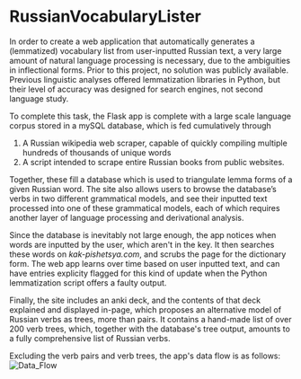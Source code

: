 # RussianVocabularyLister


In order to create a web application that automatically generates a (lemmatized) vocabulary list from user-inputted Russian text, a very large amount of natural language processing is necessary, due to the ambiguities in inflectional forms. Prior to this project, no solution was publicly available. Previous linguistic analyses offered lemmatization libraries in Python, but their level of accuracy was designed for search engines, not second language study. 

To complete this task, the Flask app is complete with a large scale language corpus stored in a mySQL database, which is fed cumulatively through 
1) A Russian wikipedia web scraper, capable of quickly compiling multiple hundreds of thousands of unique words
2) A script intended to scrape entire Russian books from public websites. 

Together, these fill a database which is used to triangulate lemma forms of a given Russian word. The site also allows users to browse the database’s verbs in two different grammatical models, and see their inputted text processed into one of these grammatical models, each of which requires another layer of language processing and derivational analysis.

Since the database is inevitably not large enough, the app notices when words are inputted by the user, which aren't in the key. It then searches these words on *kak-pishetsya.com*, and scrubs the page for the dictionary form. The web app learns over time based on user inputted text, and can have entries explicity flagged for this kind of update when the Python lemmatization script offers a faulty output.

Finally, the site includes an anki deck, and the contents of that deck explained and displayed in-page, which proposes an alternative model of Russian verbs as trees, more than pairs. It contains a hand-made list of over 200 verb trees, which, together with the database's tree output, amounts to a fully comprehensive list of Russian verbs.

Excluding the verb pairs and verb trees, the app's data flow is as follows:
![Data_Flow](https://user-images.githubusercontent.com/66894106/225705839-5dfa9ce5-0ba4-4802-bbe3-ee0c995a9820.png)

